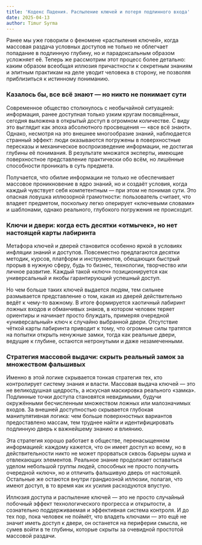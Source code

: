 ```yaml
---
title: 'Кодекс Падения. Распыление ключей и потеря подлинного входа'
date: 2025-04-13
author: Timur Syrma 
---
```


Ранее мы уже говорили о феномене «распыления ключей», когда массовая раздача условных доступов не только не облегчает попадание в подлинную глубину, но и парадоксальным образом усложняет её. Теперь же рассмотрим этот процесс более детально: каким образом всеобщая иллюзия причастности к секретным знаниям и элитным практикам на деле уводит человека в сторону, не позволяя приблизиться к истинному пониманию.

### Казалось бы, все всё знают — но никто не понимает сути

Современное общество столкнулось с необычайной ситуацией: информация, ранее доступная только узким кругам посвящённых, сегодня выложена в открытый доступ в огромном количестве. С виду это выглядит как эпоха абсолютного просвещения — «все всё знают». Однако, несмотря на это внешнее многообразие знаний, наблюдается странный эффект: люди оказываются погружены в поверхностные пересказы и механическое воспроизведение информации, не достигая глубины её понимания. В результате множатся эксперты, имеющие поверхностное представление практически обо всём, но лишённые способности проникать в суть предмета.

Получается, что обилие информации не только не обеспечивает массовое проникновение в ядро знаний, но и создаёт условия, когда каждый чувствует себя компетентным — при этом не понимая сути. Это опасная ловушка иллюзорной грамотности: пользователь считает, что владеет предметом, поскольку легко оперирует «ключевыми словами» и шаблонами, однако реального, глубокого погружения не происходит.

### Ключи и двери: когда есть десятки «отмычек», но нет настоящей карты лабиринта

Метафора ключей и дверей становится особенно яркой в условиях инфляции знаний и доступов. Повсеместно предлагаются десятки методик, курсов, платформ и инструментов, обещающих быстрый прорыв в нужную сферу, будь то бизнес, технологии, творчество или личное развитие. Каждый такой «ключ» позиционируется как универсальный и якобы гарантирующий успешный доступ.

Но чем больше таких ключей выдается людям, тем сильнее размывается представление о том, какая из дверей действительно ведёт к чему-то важному. В итоге формируется хаотичный лабиринт ложных входов и обманчивых знаков, в котором человек теряет ориентиры и начинает просто блуждать, примеряя очередной «универсальный» ключ к случайно выбранной двери. Отсутствие чёткой карты лабиринта приводит к тому, что огромные силы тратятся на попытки открыть ненужные замки, тогда как реальные двери, ведущие к глубине, остаются нетронутыми и даже незамеченными.

### Стратегия массовой выдачи: скрыть реальный замок за множеством фальшивых

Именно в этой логике скрывается тонкая стратегия тех, кто контролирует систему знания и власти. Массовая выдача ключей — это не великодушная щедрость, а искусная маскировка реального «замка». Подлинные точки доступа становятся невидимыми, будучи окружёнными бесчисленным множеством ложных или малозначимых входов. За внешней доступностью скрывается глубокая манипулятивная логика: чем больше поверхностных вариантов предоставлено массам, тем труднее найти и идентифицировать подлинную дверь к важнейшему знанию и влиянию.

Эта стратегия хорошо работает в обществе, перенасыщенном информацией: каждому кажется, что он имеет доступ ко всему, но в действительности никто не может прорваться сквозь барьеры шума и отвлекающих элементов. Реальное знание продолжает оставаться уделом небольшой группы людей, способных не просто получить очередной «ключ», но и отличить фальшивую дверь от настоящей. Остальные же остаются внутри грандиозной иллюзии, полагая, что имеют доступ, в то время как их усилия расходуются впустую.

Иллюзия доступа и распыление ключей — это не просто случайный побочный эффект технологического прогресса и открытости, а сознательно поддерживаемая и эффективная система контроля. И до тех пор, пока человек не поймёт, что владеть ключами — это ещё не значит иметь доступ к двери, он останется на периферии смысла, не сумев войти в те глубины, которые скрыты за очевидной простотой массовой раздачи.